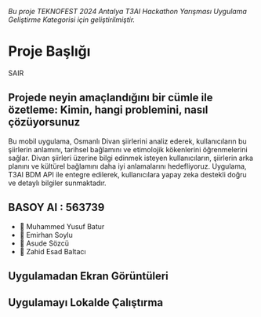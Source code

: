 *Bu proje TEKNOFEST 2024 Antalya T3AI Hackathon Yarışması Uygulama Geliştirme Kategorisi için geliştirilmiştir.*

# Proje Başlığı
SAIR
## Projede neyin amaçlandığını bir cümle ile özetleme: Kimin, hangi problemini, nasıl çözüyorsunuz
Bu mobil uygulama, Osmanlı Divan şiirlerini analiz ederek, kullanıcıların bu şiirlerin anlamını, tarihsel bağlamını ve etimolojik kökenlerini öğrenmelerini sağlar. Divan şiirleri üzerine bilgi edinmek isteyen kullanıcıların, şiirlerin arka planını ve kültürel bağlamını daha iyi anlamalarını hedefliyoruz. Uygulama, T3AI BDM API ile entegre edilerek, kullanıcılara yapay zeka destekli doğru ve detaylı bilgiler sunmaktadır.





## BASOY AI : 563739  
- 👤 Muhammed Yusuf Batur
- 👤 Emirhan Soylu
- 👤 Asude Sözcü
- 👤 Zahid Esad Baltacı
  
 

## Uygulamadan Ekran Görüntüleri

## Uygulamayı Lokalde Çalıştırma


